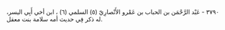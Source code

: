 ٣٧٩٠ - عَبْد الرَّحْمَن بن الحباب بن عَمْرو الأَنْصارِيّ (٥) السلمي (٦) ، ابن أخي أَبِي اليسر، له ذكر فِي حديث أمه سلامة بنت معقل.